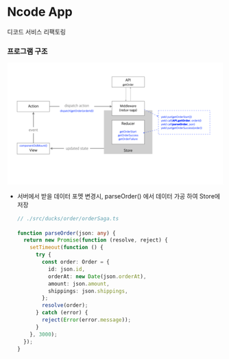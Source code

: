 # Ncode App

디코드 서비스 리팩토링

### 프로그램 구조

![diagram](diagram.png)

- 서버에서 받을 데이터 포멧 변경시, parseOrder() 에서 데이터 가공 하여 Store에 저장

  ```typescript
  // ./src/ducks/order/orderSaga.ts

  function parseOrder(json: any) {
    return new Promise(function (resolve, reject) {
      setTimeout(function () {
        try {
          const order: Order = {
            id: json.id,
            orderAt: new Date(json.orderAt),
            amount: json.amount,
            shippings: json.shippings,
          };
          resolve(order);
        } catch (error) {
          reject(Error(error.message));
        }
      }, 3000);
    });
  }
  ```
